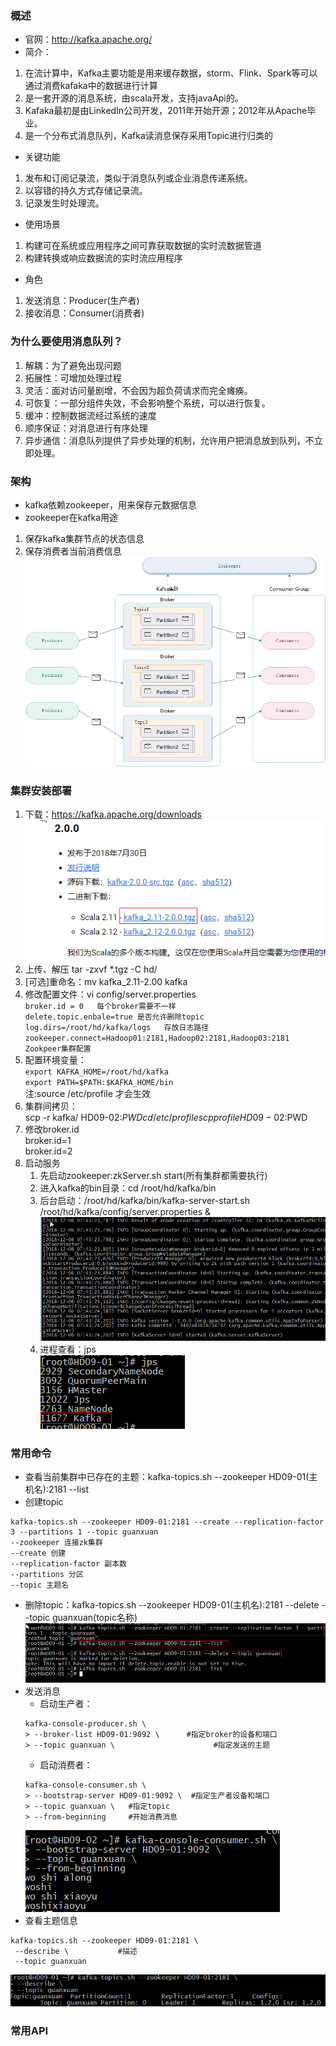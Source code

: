 ### 概述
+ 官网：http://kafka.apache.org/
+ 简介：
1. 在流计算中，Kafka主要功能是用来缓存数据，storm、Flink、Spark等可以通过消费kafaka中的数据进行计算
2. 是一套开源的消息系统，由scala开发，支持javaApi的。
3. Kafaka最初是由LinkedIn公司开发，2011年开始开源；2012年从Apache毕业。
4. 是一个分布式消息队列，Kafka读消息保存采用Topic进行归类的
+ 关键功能
1. 发布和订阅记录流，类似于消息队列或企业消息传递系统。
2. 以容错的持久方式存储记录流。
3. 记录发生时处理流。
+ 使用场景
1. 构建可在系统或应用程序之间可靠获取数据的实时流数据管道
2. 构建转换或响应数据流的实时流应用程序
+ 角色
1. 发送消息：Producer(生产者)
2. 接收消息：Consumer(消费者)
### 为什么要使用消息队列？
1. 解耦：为了避免出现问题
2. 拓展性：可增加处理过程
3. 灵活：面对访问量剧增，不会因为超负荷请求而完全瘫痪。
4. 可恢复：一部分组件失效，不会影响整个系统，可以进行恢复。
5. 缓冲：控制数据流经过系统的速度
6. 顺序保证：对消息进行有序处理
7. 异步通信：消息队列提供了异步处理的机制，允许用户把消息放到队列，不立即处理。
### 架构
+  kafka依赖zookeeper，用来保存元数据信息
+ zookeeper在kafka用途
1. 保存kafka集群节点的状态信息
2. 保存消费者当前消费信息      
![](img/kafka.png)
### 集群安装部署
1. 下载：https://kafka.apache.org/downloads        
![](img/down.png)
1. 上传、解压  tar -zxvf *.tgz -C hd/
2. [可选]重命名：mv kafka_2.11-2.00 kafka
3. 修改配置文件：vi config/server.properties       
`broker.id = 0   每个broker需要不一样`       
`delete.topic.enbale=true 是否允许删除topic`        
`log.dirs=/root/hd/kafka/logs   存放日志路径`       
`zookeeper.connect=Hadoop01:2181,Hadoop02:2181,Hadoop03:2181   Zookpeer集群配置`
4. 配置环境变量：      
`export KAFKA_HOME=/root/hd/kafka `       
`export PATH=$PATH:$KAFKA_HOME/bin `      
注:source /etc/profile 才会生效
5. 集群间拷贝：       
scp -r kafka/ HD09-02:$PWD      
cd /etc/profile     
scp profile HD09-02:$PWD    
6. 修改broker.id      
broker.id=1     
broker.id=2
7. 启动服务
    1. 先启动zookeeper:zkServer.sh start(所有集群都需要执行)
    2. 进入kafka的bin目录：cd /root/hd/kafka/bin 
    3. 后台启动：/root/hd/kafka/bin/kafka-server-start.sh /root/hd/kafka/config/server.properties &      
    ![](img/start.png)      
    4. 进程查看：jps     
    ![](img/jps.png)
### 常用命令
+ 查看当前集群中已存在的主题：kafka-topics.sh --zookeeper HD09-01(主机名):2181 --list
+ 创建topic
```
kafka-topics.sh --zookeeper HD09-01:2181 --create --replication-factor 3 --partitions 1 --topic guanxuan
--zookeeper 连接zk集群
--create 创建
--replication-factor 副本数
--partitions 分区
--topic 主题名
```
+ 删除topic：kafka-topics.sh --zookeeper HD09-01(主机名):2181 --delete --topic guanxuan(topic名称)      
![](img/deletetopic.png)
+ 发送消息
    + 启动生产者：
    ```
    kafka-console-producer.sh \
    > --broker-list HD09-01:9092 \      #指定broker的设备和端口
    > --topic guanxuan \                      #指定发送的主题
    ```
    + 启动消费者：
    ```
    kafka-console-consumer.sh \
    > --bootstrap-server HD09-01:9092 \  #指定生产者设备和端口
    > --topic guanxuan \   #指定topic
    > --from-beginning     #开始消费消息
    ```
    ![](img/consumer.png)
+ 查看主题信息
```
kafka-topics.sh --zookeeper HD09-01:2181 \
 --describe \           #描述
 --topic guanxuan
```
![](img/desc.png)
### 常用API





